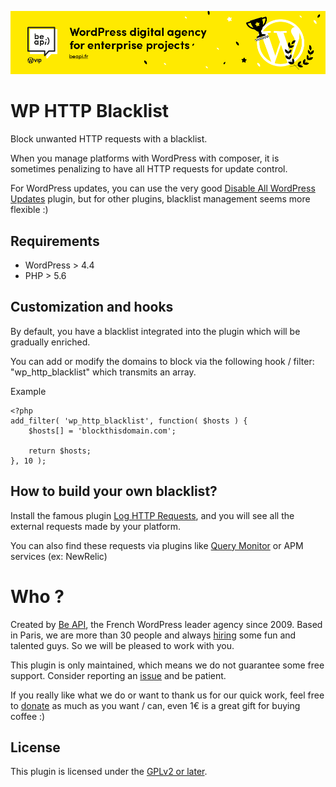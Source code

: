 <a href="https://beapi.fr">![Be API Github Banner](.github/banner-github.png)</a>

# WP HTTP Blacklist

Block unwanted HTTP requests with a blacklist. 

When you manage platforms with WordPress with composer, it is sometimes penalizing to have all HTTP requests for update control.

For WordPress updates, you can use the very good [Disable All WordPress Updates](https://wordpress.org/plugins/disable-wordpress-updates/) plugin, but for other plugins, blacklist management seems more flexible :)

## Requirements

* WordPress > 4.4
* PHP > 5.6

## Customization and hooks

By default, you have a blacklist integrated into the plugin which will be gradually enriched.

You can add or modify the domains to block via the following hook / filter: "wp_http_blacklist" which transmits an array.

Example


```
<?php 
add_filter( 'wp_http_blacklist', function( $hosts ) {
	$hosts[] = 'blockthisdomain.com';

	return $hosts;
}, 10 );
```

## How to build your own blacklist?

Install the famous plugin [Log HTTP Requests](https://wordpress.org/plugins/log-http-requests/), and you will see all the external requests made by your platform.

You can also find these requests via plugins like [Query Monitor](https://fr.wordpress.org/plugins/query-monitor/) or APM services (ex: NewRelic)

# Who ?

Created by [Be API](https://beapi.fr), the French WordPress leader agency since 2009. Based in Paris, we are more than 30 people and always [hiring](https://beapi.workable.com) some fun and talented guys. So we will be pleased to work with you.

This plugin is only maintained, which means we do not guarantee some free support. Consider reporting an [issue](#issues--features-request--proposal) and be patient.

If you really like what we do or want to thank us for our quick work, feel free to [donate](https://www.paypal.me/BeAPI) as much as you want / can, even 1€ is a great gift for buying coffee :)

## License

This plugin is licensed under the [GPLv2 or later](LICENSE.md).
